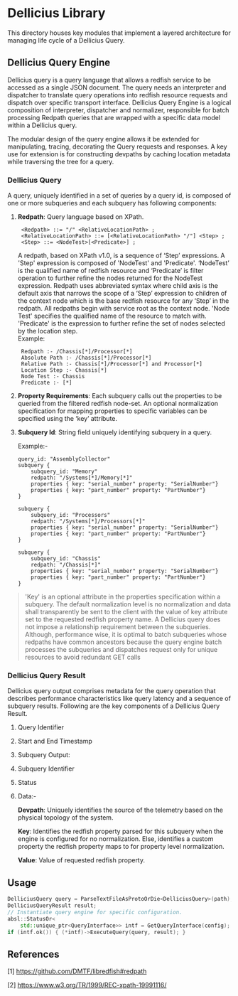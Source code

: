 # Dellicius Library
This directory houses key modules that implement a layered architecture for
managing life cycle of a Dellicius Query.

## Dellicius Query Engine
Dellicius query is a query language that allows a redfish service to be accessed
as a single JSON document. The query needs an interpreter and dispatcher to
translate query operations into redfish resource requests and dispatch over
specific transport interface.
Dellicius Query Engine is a logical composition of interpreter, dispatcher and
normalizer, responsible for batch processing Redpath queries that are wrapped
with a specific data model within a Dellicius query.

The modular design of the query engine allows it be extended for manipulating,
tracing, decorating the Query requests and responses. A key use for extension is
for constructing devpaths by caching location metadata while traversing the tree
for a query.

### Dellicius Query
A query, uniquely identified in a set of queries by a query id,  is composed of
one or more subqueries and each subquery has following components:

1. **Redpath**: Query language based on XPath.

        <Redpath> ::= "/" <RelativeLocationPath> ;
        <RelativeLocationPath> ::= [<RelativeLocationPath> "/"] <Step> ;
        <Step> ::= <NodeTest>[<Predicate>] ;

    A redpath, based on XPath v1.0,  is a sequence of ‘Step’ expressions.
    A 'Step' expression is composed of 'NodeTest' and 'Predicate'. ‘NodeTest’ is
    the qualified name of redfish resource and ‘Predicate’ is filter operation
    to further refine the nodes returned for the NodeTest expression. Redpath
    uses abbreviated syntax where child axis is the default axis that narrows
    the scope of a ‘Step’ expression to children of the context node which is
    the base redfish resource for any ‘Step’ in the redpath. All redpaths begin
    with service root as the context node. 'Node Test' specifies the qualified
    name of the resource to match with. 'Predicate' is the expression to further
    refine the set of nodes selected by the location step.\
    Example:

        Redpath :- /Chassis[*]/Processor[*]
        Absolute Path :- /Chassis[*]/Processor[*]
        Relative Path :- Chassis[*]/Processor[*] and Processor[*]
        Location Step :- Chassis[*]
        Node Test :- Chassis
        Predicate :- [*]

2. **Property Requirements**:
   Each subquery calls out the properties to be queried
   from the filtered redfish node-set. An optional normalization specification
   for mapping properties to specific variables can be specified using the ‘key’
   attribute.
3. **Subquery Id**: String field uniquely identifying subquery in a
   query.

   Example:-

    ```textproto
    query_id: "AssemblyCollector"
    subquery {
        subquery_id: "Memory"
        redpath: "/Systems[*]/Memory[*]"
        properties { key: "serial_number" property: "SerialNumber"}
        properties { key: "part_number" property: "PartNumber"}
    }

    subquery {
        subquery_id: "Processors"
        redpath: "/Systems[*]/Processors[*]"
        properties { key: "serial_number" property: "SerialNumber"}
        properties { key: "part_number" property: "PartNumber"}
    }

    subquery {
        subquery_id: "Chassis"
        redpath: "/Chassis[*]"
        properties { key: "serial_number" property: "SerialNumber"}
        properties { key: "part_number" property: "PartNumber"}
    }
    ```

>'Key' is an optional attribute  in the properties specification within a
  subquery. The default normalization level is no normalization and data shall
  transparently be sent to the client with the value of key attribute set to the
  requested redfish property name. A Dellicius query does not impose a
  relationship requirement between the subqueries. Although, performance wise,
  it is optimal to batch subqueries whose redpaths have common ancestors because
  the query engine  batch processes the subqueries and dispatches request only
  for unique resources to avoid redundant GET calls


### Dellicius Query Result
Dellicius query output comprises metadata for the query operation that describes
performance characteristics like query latency and a sequence of subquery
results.
Following are the key components of a Dellicius Query Result.

1. Query Identifier
2. Start and End Timestamp
3. Subquery Output:
4. Subquery Identifier
5. Status
6. Data:-

    **Devpath**: Uniquely identifies the source of the telemetry based on
             the physical topology of the system.

    **Key**: Identifies the redfish property parsed for this subquery when the
         engine is configured for no normalization. Else, identifies a custom
         property the redfish property maps to for property level normalization.

    **Value**: Value of requested redfish property.

## Usage

```c++
DelliciusQuery query = ParseTextFileAsProtoOrDie<DelliciusQuery>(path);
DelliciusQueryResult result;
// Instantiate query engine for specific configuration.
absl::StatusOr<
    std::unique_ptr<QueryInterface>> intf = GetQueryInterface(config);
if (intf.ok()) { (*intf)->ExecuteQuery(query, result); }
```

## References
[1] https://github.com/DMTF/libredfish#redpath

[2] https://www.w3.org/TR/1999/REC-xpath-19991116/
